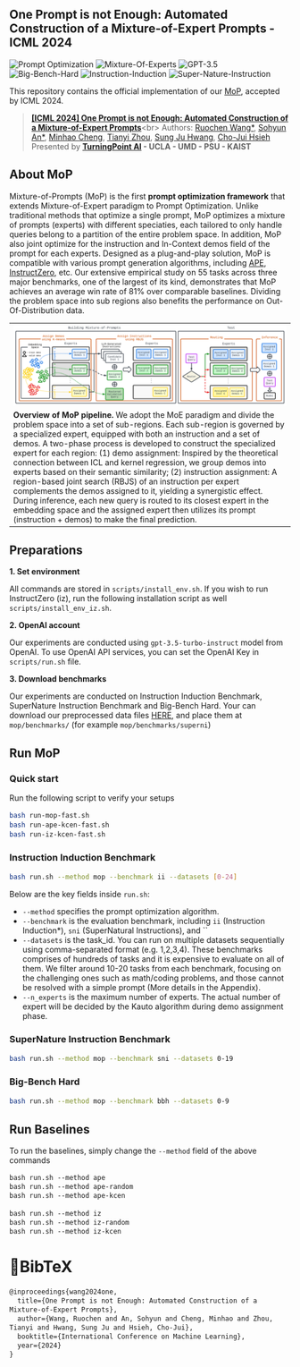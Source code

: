 ## One Prompt is not Enough: Automated Construction of a Mixture-of-Expert Prompts - ICML 2024

![Prompt Optimization](https://img.shields.io/badge/Task-Prompt--Optimization-red)
![Mixture-Of-Experts](https://img.shields.io/badge/Method-Mixture--Of--Experts-red)
![GPT-3.5](https://img.shields.io/badge/Model-GPT--3.5-green)<br>
![Big-Bench-Hard](https://img.shields.io/badge/Benchmark-Big--Bench--Hard-blue)
![Instruction-Induction](https://img.shields.io/badge/Benchmark-Instruct--Induction-blue)
![Super-Nature-Instruction](https://img.shields.io/badge/Benchmark-SuperNature--Instruction-blue)

This repository contains the official implementation of our [MoP]([https://arxiv.org/abs/](https://arxiv.org/abs/2407.00256)), accepted by ICML 2024.
> [**[ICML 2024] One Prompt is not Enough: Automated Construction of a Mixture-of-Expert Prompts**]([https://arxiv.org/abs/](https://arxiv.org/abs/2407.00256))<br>
> Authors: 
> [Ruochen Wang*](https://ruocwang.github.io/), 
> [Sohyun An*](https://cownowan.github.io/),
> [Minhao Cheng](https://cmhcbb.github.io/),
> [Tianyi Zhou](https://tianyizhou.github.io/),
> [Sung Ju Hwang](http://www.sungjuhwang.com/),
> [Cho-Jui Hsieh](https://web.cs.ucla.edu/~chohsieh/)<br>
> Presented by **[TurningPoint AI](https://www.turningpoint-ai.com/) - UCLA - UMD - PSU - KAIST**



## About MoP

Mixture-of-Prompts (MoP) is the first **prompt optimization framework** that extends Mixture-of-Expert paradigm to Prompt Optimization. Unlike traditional methods that optimize a single prompt, MoP optimizes a mixture of prompts (experts) with different speciaties, each tailored to only handle queries belong to a partition of the entire problem space. In addition, MoP also joint optimize for the instruction and In-Context demos field of the prompt for each experts. Designed as a plug-and-play solution, MoP is compatible with various prompt generation algorithms, including [APE](https://arxiv.org/abs/2211.01910), [InstructZero](https://arxiv.org/abs/2306.03082), etc. Our extensive empirical study on 55 tasks across three major benchmarks, one of the largest of its kind, demonstrates that MoP achieves an average win rate of 81% over comparable baselines. Dividing the problem space into sub regions also benefits the performance on Out-Of-Distribution data.

<table class="center">
    <tr>
    <td width=100% style="border: none"><img src="mop.png" style="width:100%"></td>
    </tr>
    <tr>
    <td width="100%" style="border: none; text-align: left; word-wrap: break-word"><b>Overview of MoP pipeline.</b> We adopt the MoE paradigm and divide the problem space into a set of sub-regions. Each sub-region is governed by a specialized expert, equipped with both an instruction and a set of demos. A two-phase process is developed to construct the specialized expert for each region: (1) demo assignment: Inspired by the theoretical connection between ICL and kernel regression, we group demos into experts based on their semantic similarity; (2) instruction assignment: A region-based joint search (RBJS) of an instruction per expert complements the demos assigned to it, yielding a synergistic effect. During inference, each new query is routed to its closest expert in the embedding space and the assigned expert then utilizes its prompt (instruction + demos) to make the final prediction.
</td>
  </tr>
</table>


## Preparations

**1. Set environment**

All commands are stored in `scripts/install_env.sh`. If you wish to run InstructZero (iz), run the following installation script as well `scripts/install_env_iz.sh`.

**2. OpenAI account**

Our experiments are conducted using `gpt-3.5-turbo-instruct` model from OpenAI. To use OpenAI API services, you can set the OpenAI Key in `scripts/run.sh` file.

**3. Download benchmarks**

Our experiments are conducted on Instruction Induction Benchmark, SuperNature Instruction Benchmark and Big-Bench Hard. Your can download our preprocessed data files [HERE](https://drive.google.com/drive/folders/1Xeja0HYPONy513LL1gU7u6s9DXxjhWfK?usp=sharing), and place them at `mop/benchmarks/` (for example `mop/benchmarks/superni`)




## Run MoP

### Quick start
Run the following script to verify your setups
```bash
bash run-mop-fast.sh
bash run-ape-kcen-fast.sh
bash run-iz-kcen-fast.sh
```

### Instruction Induction Benchmark

```bash
bash run.sh --method mop --benchmark ii --datasets [0-24]
```

Below are the key fields inside `run.sh`:
- `--method` specifies the prompt optimization algorithm.
- `--benchmark` is the evaluation benchmark, including `ii` (Instruction Induction*), `sni` (SuperNatural Instructions), and ``
- `--datasets` is the task_id. You can run on multiple datasets sequentially using comma-separated format (e.g. 1,2,3,4). These benchmarks comprises of hundreds of tasks and it is expensive to evaluate on all of them. We filter around 10-20 tasks from each benchmark, focusing on the challenging ones such as math/coding problems, and those cannot be resolved with a simple prompt (More details in the Appendix).
- `--n_experts` is the maximum number of experts. The actual number of expert will be decided by the Kauto algorithm during demo assignment phase.


### SuperNature Instruction Benchmark

```bash
bash run.sh --method mop --benchmark sni --datasets 0-19
```

### Big-Bench Hard

```bash
bash run.sh --method mop --benchmark bbh --datasets 0-9
```


## Run Baselines
To run the baselines, simply change the `--method` field of the above commands
```
bash run.sh --method ape
bash run.sh --method ape-random
bash run.sh --method ape-kcen

bash run.sh --method iz
bash run.sh --method iz-random
bash run.sh --method iz-kcen
```


# 📖BibTeX
```
@inproceedings{wang2024one,
  title={One Prompt is not Enough: Automated Construction of a Mixture-of-Expert Prompts},
  author={Wang, Ruochen and An, Sohyun and Cheng, Minhao and Zhou, Tianyi and Hwang, Sung Ju and Hsieh, Cho-Jui},
  booktitle={International Conference on Machine Learning},
  year={2024}
}
```
